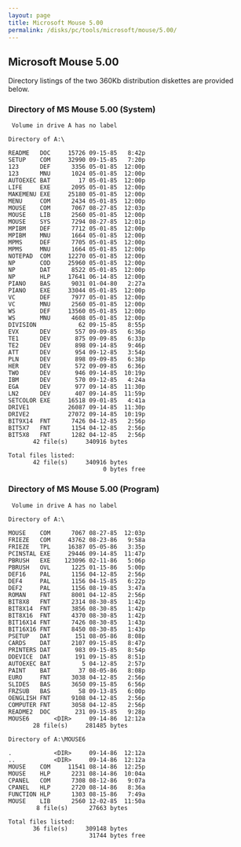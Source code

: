 ```yaml
---
layout: page
title: Microsoft Mouse 5.00
permalink: /disks/pc/tools/microsoft/mouse/5.00/
---
```


Microsoft Mouse 5.00
---

Directory listings of the two 360Kb distribution diskettes are provided below.

### Directory of MS Mouse 5.00 (System)

	 Volume in drive A has no label

	Directory of A:\

	README   DOC     15726 09-15-85   8:42p
	SETUP    COM     32990 09-15-85   7:20p
	123      DEF      3356 05-01-85  12:00p
	123      MNU      1024 05-01-85  12:00p
	AUTOEXEC BAT        17 05-01-85  12:00p
	LIFE     EXE      2095 05-01-85  12:00p
	MAKEMENU EXE     25180 05-01-85  12:00p
	MENU     COM      2434 05-01-85  12:00p
	MOUSE    COM      7067 08-27-85  12:03p
	MOUSE    LIB      2560 05-01-85  12:00p
	MOUSE    SYS      7294 08-27-85  12:01p
	MPIBM    DEF      7712 05-01-85  12:00p
	MPIBM    MNU      1664 05-01-85  12:00p
	MPMS     DEF      7705 05-01-85  12:00p
	MPMS     MNU      1664 05-01-85  12:00p
	NOTEPAD  COM     12270 05-01-85  12:00p
	NP       COD     25960 05-01-85  12:00p
	NP       DAT      8522 05-01-85  12:00p
	NP       HLP     17641 06-14-85  12:00p
	PIANO    BAS      9031 01-04-80   2:27a
	PIANO    EXE     33044 05-01-85  12:00p
	VC       DEF      7977 05-01-85  12:00p
	VC       MNU      2560 05-01-85  12:00p
	WS       DEF     13560 05-01-85  12:00p
	WS       MNU      4608 05-01-85  12:00p
	DIVISION            62 09-15-85   8:55p
	EVX      DEV       557 09-09-85   6:36p
	TE1      DEV       875 09-09-85   6:33p
	TE2      DEV       898 09-14-85   9:46p
	ATT      DEV       954 09-12-85   3:54p
	PLN      DEV       898 09-09-85   6:38p
	HER      DEV       572 09-09-85   6:36p
	TWO      DEV       946 09-14-85  10:19p
	IBM      DEV       570 09-12-85   4:24a
	EGA      DEV       977 09-14-85  11:30p
	LN2      DEV       407 09-14-85  11:59p
	SETCOLOR EXE     16518 09-01-85   4:41a
	DRIVE1           26087 09-14-85  11:30p
	DRIVE2           27072 09-14-85  10:19p
	BIT9X14  FNT      7426 04-12-85   2:56p
	BIT5X7   FNT      1154 04-12-85   2:56p
	BIT5X8   FNT      1282 04-12-85   2:56p
	       42 file(s)     340916 bytes

	Total files listed:
	       42 file(s)     340916 bytes
	                           0 bytes free

### Directory of MS Mouse 5.00 (Program)

	 Volume in drive A has no label

	Directory of A:\

	MOUSE    COM      7067 08-27-85  12:03p
	FRIEZE   COM     43762 08-23-86   9:58a
	FRIEZE   TPL     16387 05-05-86   3:35p
	PCINSTAL EXE     29446 09-14-85  11:47p
	PBRUSH   EXE    123096 02-11-86   5:06p
	PBRUSH   OVL      1225 01-15-86   5:00p
	DEF16    PAL      1156 04-12-85   2:56p
	DEF4     PAL      1156 04-15-85   6:22p
	DEF2     PAL      1156 08-19-85   3:47a
	ROMAN    FNT      8001 04-12-85   2:56p
	BIT8X8   FNT      2314 08-30-85   1:42p
	BIT8X14  FNT      3856 08-30-85   1:42p
	BIT8X16  FNT      4370 08-30-85   1:42p
	BIT16X14 FNT      7426 08-30-85   1:43p
	BIT16X16 FNT      8450 08-30-85   1:43p
	PSETUP   DAT       151 08-05-86   8:08p
	CARDS    DAT      2107 09-15-85   8:47p
	PRINTERS DAT       983 09-15-85   8:54p
	DDEVICE  DAT       191 09-15-85   8:51p
	AUTOEXEC BAT         5 04-12-85   2:57p
	PAINT    BAT        37 08-05-86   8:08p
	EURO     FNT      3038 04-12-85   2:56p
	SLIDES   BAS      3650 09-15-85   6:56p
	FRZSUB   BAS        58 09-13-85   6:00p
	OENGLISH FNT      9108 04-12-85   2:56p
	COMPUTER FNT      3058 04-12-85   2:56p
	README2  DOC       231 09-15-85   9:28p
	MOUSE6       <DIR>     09-14-86  12:12a
	       28 file(s)     281485 bytes

	Directory of A:\MOUSE6

	.            <DIR>     09-14-86  12:12a
	..           <DIR>     09-14-86  12:12a
	MOUSE    COM     11541 08-14-86  12:25p
	MOUSE    HLP      2231 08-14-86  10:04a
	CPANEL   COM      7308 08-12-86   9:07a
	CPANEL   HLP      2720 08-14-86   8:36a
	FUNCTION HLP      1303 08-15-86   7:49a
	MOUSE    LIB      2560 12-02-85  11:50a
	        8 file(s)      27663 bytes

	Total files listed:
	       36 file(s)     309148 bytes
	                       31744 bytes free
